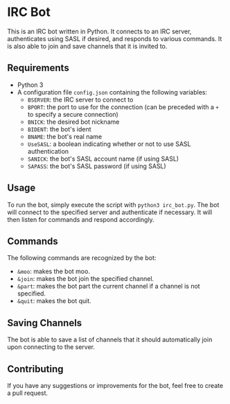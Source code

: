 # IRC Bot

This is an IRC bot written in Python. It connects to an IRC server, authenticates using SASL if desired, and responds to various commands. It is also able to join and save channels that it is invited to.

## Requirements

- Python 3
- A configuration file `config.json` containing the following variables:
  - `BSERVER`: the IRC server to connect to
  - `BPORT`: the port to use for the connection (can be preceded with a `+` to specify a secure connection)
  - `BNICK`: the desired bot nickname
  - `BIDENT`: the bot's ident
  - `BNAME`: the bot's real name
  - `UseSASL`: a boolean indicating whether or not to use SASL authentication
  - `SANICK`: the bot's SASL account name (if using SASL)
  - `SAPASS`: the bot's SASL password (if using SASL)
  
## Usage

To run the bot, simply execute the script with `python3 irc_bot.py`. The bot will connect to the specified server and authenticate if necessary. It will then listen for commands and respond accordingly.

## Commands

The following commands are recognized by the bot:

- `&moo`: makes the bot moo.
- `&join`: makes the bot join the specified channel.
- `&part`: makes the bot part the current channel if a channel is not specified.
- `&quit`: makes the bot quit.

## Saving Channels

The bot is able to save a list of channels that it should automatically join upon connecting to the server. 

## Contributing

If you have any suggestions or improvements for the bot, feel free to create a pull request.
